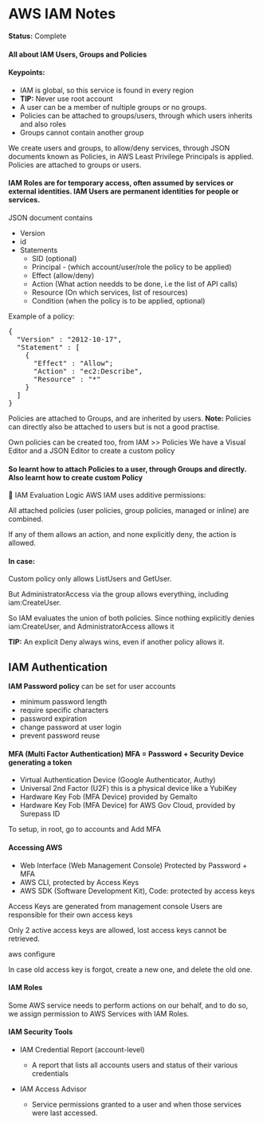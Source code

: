 # AWS IAM Notes

**Status:** Complete

#### All about IAM Users, Groups and Policies

#### Keypoints:

- IAM is global, so this service is found in every region
- **TIP:** Never use root account
- A user can be a member of nultiple groups or no groups.
- Policies can be attached to groups/users, through which users inherits and also roles
- Groups cannot contain another group

We create users and groups, to allow/deny services, through JSON documents known as Policies, in AWS Least Privilege Principals is applied. Policies are attached to groups or users.

#### IAM Roles are for temporary access, often assumed by services or external identities. IAM Users are permanent identities for people or services.

JSON document contains 
- Version
- id
- Statements
  - SID (optional)
  - Principal - (which account/user/role the policy to be applied)
  - Effect (allow/deny)
  - Action (What action needds to be done, i.e the list of API calls)
  - Resource (On which services, list of resources)
  - Condition (when the policy is to be applied, optional)

Example of a policy:

<pre>{
  "Version" : "2012-10-17",
  "Statement" : [
    {
      "Effect" : "Allow";
      "Action" : "ec2:Describe",
      "Resource" : "*"
    }
  ]
}</pre>

Policies are attached to Groups, and are inherited by users.
**Note:** Policies can directly also be attached to users but is not a good practise.

Own policies can be created too, from IAM >> Policies
We have a Visual Editor and a JSON Editor to create a custom policy

#### So learnt how to attach Policies to a user, through Groups and directly. Also learnt how to create custom Policy

🔐 IAM Evaluation Logic
AWS IAM uses additive permissions:

All attached policies (user policies, group policies, managed or inline) are combined.

If any of them allows an action, and none explicitly deny, the action is allowed.

#### In case:

Custom policy only allows ListUsers and GetUser.

But AdministratorAccess via the group allows everything, including iam:CreateUser.

So IAM evaluates the union of both policies. Since nothing explicitly denies iam:CreateUser, and AdministratorAccess allows it

**TIP:** An explicit Deny always wins, even if another policy allows it.


## IAM Authentication

**IAM Password policy** can be set for user accounts
- minimum password length
- require specific characters
- password expiration
- change password at user login
- prevent password reuse

#### MFA (Multi Factor Authentication) MFA = Password + Security Device generating a token

- Virtual Authentication Device (Google Authenticator, Authy)
- Universal 2nd Factor (U2F) this is a physical device like a YubiKey
- Hardware Key Fob (MFA Device) provided by Gemalto
- Hardware Key Fob (MFA Device) for AWS Gov Cloud, provided by Surepass ID

To setup, in root, go to accounts and Add MFA

#### Accessing AWS
- Web Interface (Web Management Console) Protected by Password + MFA
- AWS CLI, protected by Access Keys
- AWS SDK (Software Development Kit), Code: protected by access keys

Access Keys are generated from management console
Users are responsible for their own access keys

Only 2 active access keys are allowed, lost access keys cannot be retrieved.

aws configure

In case old access key is forgot, create a new one, and delete the old one.

#### IAM Roles

Some AWS service needs to perform actions on our behalf, and to do so, we assign permission to AWS Services with IAM Roles.

#### IAM Security Tools

- IAM Credential Report (account-level)
  - A report that lists all accounts users and status of their various credentials

- IAM Access Advisor
  - Service permissions granted to a user and when those services were last accessed.







